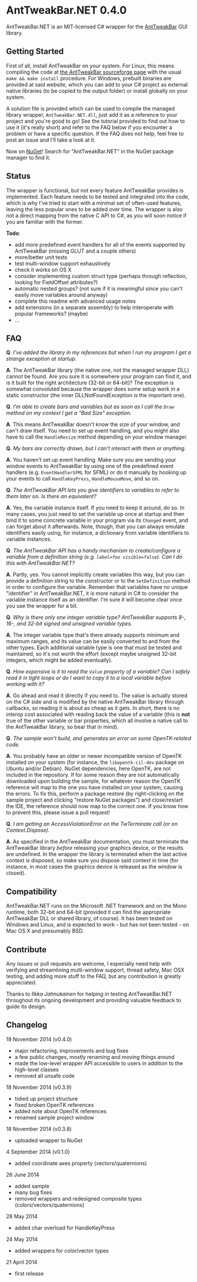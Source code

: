 AntTweakBar.NET 0.4.0
=====================

AntTweakBar.NET is an MIT-licensed C# wrapper for the [AntTweakBar](http://anttweakbar.sourceforge.net) GUI library.

Getting Started
---------------

First of all, install AntTweakBar on your system. For Linux, this means compiling the code at [the AntTweakBar sourceforge page](http://anttweakbar.sourceforge.net) with the usual `make && make install` procedure. For Windows, prebuilt binaries are provided at said website, which you can add to your C# project as external native libraries (to be copied to the output folder) or install globally on your system.

A solution file is provided which can be used to compile the managed library wrapper, `AntTweakBar.NET.dll`, just add it as a reference to your project and you're good to go! See the tutorial provided to find out how to use it (it's really short) and refer to the FAQ below if you encounter a problem or have a specific question. If the FAQ does not help, feel free to post an issue and I'll take a look at it.

Now on [NuGet](https://www.nuget.org/packages/AntTweakBar.NET/)! Search for "AntTweakBar.NET" in the NuGet package manager to find it.

Status
------

The wrapper is functional, but not every feature AntTweakBar provides is implemented. Each feature needs to be tested and integrated into the code, which is why I've tried to start with a minimal set of often-used features, leaving the less popular ones to be added over time. The wrapper is also not a direct mapping from the native C API to C#, as you will soon notice if you are familiar with the former.

**Todo**:

- add more predefined event handlers for all of the events supported by AntTweakBar (missing GLUT and a couple others)
- more/better unit tests
- test multi-window support exhaustively
- check it works on OS X
- consider implementing custom struct type (perhaps through reflection, looking for FieldOffset attributes?)
- automatic nested groups? (not sure if it is meaningful since you can't easily move variables around anyway)
- complete this readme with advanced usage notes
- add extensions (in a separate assembly) to help interoperate with popular frameworks? (maybe)
- ...

FAQ
---

**Q**. *I've added the library in my references but when I run my program I get a strange exception at startup.*

**A**. The AntTweakBar library (the native one, not the managed wrapper DLL) cannot be found. Are you sure it is somewhere your program can find it, and is it built for the right architecture (32-bit or 64-bit)? The exception is somewhat convoluted because the wrapper does some setup work in a static constructor (the inner DLLNotFoundException is the important one).

**Q**. *I'm able to create bars and variables but as soon as I call the `Draw` method on my context I get a "Bad Size" exception.*

**A**. This means AntTweakBar doesn't know the size of your window, and can't draw itself. You need to set up event handling, and you might also have to call the `HandleResize` method depending on your window manager.

**Q**. *My bars are correctly drawn, but I can't interact with them or anything.*

**A**. You haven't set up event handling. Make sure you are sending your window events to AntTweakBar by using one of the predefined event handlers (e.g. `EventHandlerSFML` for SFML) or do it manually by hooking up your events to call `HandleKeyPress`, `HandleMouseMove`, and so on.

**Q**. *The AntTweakBar API lets you give identifiers to variables to refer to them later on. Is there an equivalent?*

**A**. Yes, the variable instance itself. If you need to keep it around, do so. In many cases, you just need to set the variable up once at startup and then bind it to some concrete variable in your program via its `Changed` event, and can forget about it afterwards. Note, though, that you can always emulate identifiers easily using, for instance, a dictionary from variable identifiers to variable instances.

**Q**. *The AntTweakBar API has a handy mechanism to create/configure a variable from a definition string (e.g. `label=foo visible=false`). Can I do this with AntTweakBar.NET?*

**A**. Partly, yes. You cannot implicitly create variables this way, but you can provide a definition string to the constructor or to the `SetDefinition` method in order to configure the variable. Remember that variables have no unique "identifier" in AntTweakBar.NET, it is more natural in C# to consider the variable instance itself as an identifier. I'm sure it will become clear once you use the wrapper for a bit.

**Q**. *Why is there only one integer variable type? AntTweakBar supports 8-, 16-, and 32-bit signed and unsigned variable types.*

**A**. The integer variable type that's there already supports minimum and maximum ranges, and its value can be easily converted to and from the other types. Each additional variable type is one that must be tested and maintained, so it's not worth the effort (except maybe unsigned 32-bit integers, which might be added eventually).

**Q**. *How expensive is it to read the `Value` property of a variable? Can I safely read it in tight loops or do I want to copy it to a local variable before working with it?*

**A**. Go ahead and read it directly if you need to. The value is actually stored on the C# side and is modified by the native AntTweakBar library through callbacks, so reading it is about as cheap as it gets. In short, there is no interop cost associated with reading back the value of a variable (this is **not** true of the other variable or bar properties, which all involve a native call to the AntTweakBar library, so bear that in mind).

**Q**. *The sample won't build, and generates an error on some OpenTK-related code.*

**A**. You probably have an older or newer incompatible version of OpenTK installed on your system (for instance, the `libopentk-cil-dev` package on Ubuntu and/or Debian). NuGet dependencies, here OpenTK, are not included in the repository. If for some reason they are not automatically downloaded upon building the sample, for whatever reason the OpenTK reference will map to the one you have installed on your system, causing the errors. To fix this, perform a package restore (by right-clicking on the sample project and clicking "restore NuGet packages") and close/restart the IDE, the reference should now map to the correct one. If you know how to prevent this, please issue a pull request!

**Q**. *I am getting an AccessViolationError on the TwTerminate call (or on Context.Dispose).*

**A**. As specified in the AntTweakBar documentation, you must terminate the AntTweakBar library *before* releasing your graphics device, or the results are undefined. In the wrapper the library is terminated when the last active context is disposed, so make sure you dispose said context in time (for instance, in most cases the graphics device is released as the window is closed). 

Compatibility
-------------

AntTweakBar.NET runs on the Microsoft .NET framework and on the Mono runtime, both 32-bit and 64-bit (provided it can find the appropriate AntTweakBar DLL or shared library, of course). It has been tested on Windows and Linux, and is expected to work - but has not been tested - on Mac OS X and presumably BSD.

Contribute
----------

Any issues or pull requests are welcome, I especially need help with verifying and streamlining multi-window support, thread safety, Mac OSX testing, and adding more stuff to the FAQ, but any contribution is greatly appreciated.

Thanks to *Ilkka Jahnukainen* for helping in testing AntTweakBar.NET throughout its ongoing development and providing valuable feedback to guide its design.

Changelog
---------

19 November 2014 (v0.4.0)

 - major refactoring, improvements and bug fixes
 - a few public changes, mostly renaming and moving things around
 - made the low-level wrapper API accessible to users in addition to the high-level classes
 - removed all unsafe code

18 November 2014 (v0.3.9)

 - tidied up project structure
 - fixed broken OpenTK references
 - added note about OpenTK references
 - renamed sample project window

18 November 2014 (v0.3.8)

 - uploaded wrapper to NuGet

4 September 2014 (v0.1.0)

 - added coordinate axes property
   (vectors/quaternions)

26 June 2014

 - added sample
 - many bug fixes
 - removed wrappers and redesigned composite types
   (colors/vectors/quaternions)

28 May 2014

 - added char overload for HandleKeyPress

24 May 2014

 - added wrappers for color/vector types

21 April 2014

 - first release
